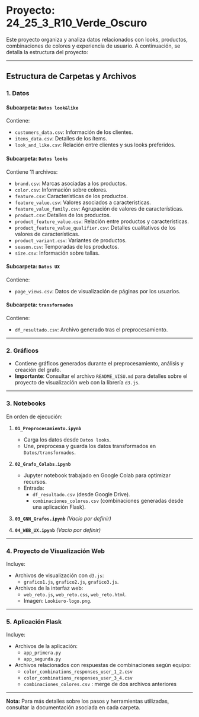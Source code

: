 # Proyecto: **24_25_3_R10_Verde_Oscuro**

Este proyecto organiza y analiza datos relacionados con looks, productos, combinaciones de colores y experiencia de usuario. A continuación, se detalla la estructura del proyecto:

---

## **Estructura de Carpetas y Archivos**

### **1. Datos**  
#### **Subcarpeta: `Datos look&like`**  
Contiene:  
- `customers_data.csv`: Información de los clientes.  
- `items_data.csv`: Detalles de los ítems.  
- `look_and_like.csv`: Relación entre clientes y sus looks preferidos.  

#### **Subcarpeta: `Datos looks`**  
Contiene 11 archivos:  
- `brand.csv`: Marcas asociadas a los productos.  
- `color.csv`: Información sobre colores.  
- `feature.csv`: Características de los productos.  
- `feature_value.csv`: Valores asociados a características.  
- `feature_value_family.csv`: Agrupación de valores de características.  
- `product.csv`: Detalles de los productos.  
- `product_feature_value.csv`: Relación entre productos y características.  
- `product_feature_value_qualifier.csv`: Detalles cualitativos de los valores de características.  
- `product_variant.csv`: Variantes de productos.  
- `season.csv`: Temporadas de los productos.  
- `size.csv`: Información sobre tallas.  

#### **Subcarpeta: `Datos UX`**  
Contiene:  
- `page_views.csv`: Datos de visualización de páginas por los usuarios.  

#### **Subcarpeta: `transformados`**  
Contiene:  
- `df_resultado.csv`: Archivo generado tras el preprocesamiento.

---

### **2. Gráficos**  
- Contiene gráficos generados durante el preprocesamiento, análisis y creación del grafo.  
- **Importante**: Consultar el archivo `README_VISU.md` para detalles sobre el proyecto de visualización web con la librería `d3.js`.

---

### **3. Notebooks**  
En orden de ejecución:  
1. **`01_Preprocesamiento.ipynb`**  
   - Carga los datos desde `Datos looks`.  
   - Une, preprocesa y guarda los datos transformados en `Datos/transformados`.  

2. **`02_Grafo_Colabs.ipynb`**  
   - Jupyter notebook trabajado en Google Colab para optimizar recursos.  
   - Entrada:  
     - `df_resultado.csv` (desde Google Drive).  
     - `combinaciones_colores.csv` (combinaciones generadas desde una aplicación Flask).  

3. **`03_GNN_Grafos.ipynb`** *(Vacío por definir)*  

4. **`04_WEB_UX.ipynb`** *(Vacío por definir)*  

---

### **4. Proyecto de Visualización Web**  
Incluye:  
- Archivos de visualización con `d3.js`:  
  - `grafico1.js`, `grafico2.js`, `grafico3.js`.  
- Archivos de la interfaz web:  
  - `web_reto.js`, `web_reto.css`, `web_reto.html`.  
  - Imagen: `Lookiero-logo.png`.  

---

### **5. Aplicación Flask**  
Incluye:  
- Archivos de la aplicación:  
  - `app_primera.py`  
  - `app_segunda.py`  
- Archivos relacionados con respuestas de combinaciones según equipo:  
  - `color_combinations_responses_user_1_2.csv`  
  - `color_combinations_responses_user_3_4.csv`
  - `combinaciones_colores.csv` : merge de dos archivos anteriores

---

**Nota:** Para más detalles sobre los pasos y herramientas utilizadas, consultar la documentación asociada en cada carpeta.

